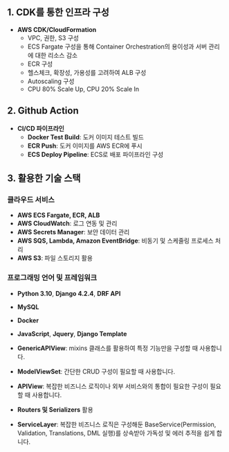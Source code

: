 ## 1. CDK를 통한 인프라 구성
- **AWS CDK/CloudFormation**
  - VPC, 권한, S3 구성
  - ECS Fargate 구성을 통해 Container Orchestration의 용이성과 서버 관리에 대한 리소스 감소
  - ECR 구성
  - 헬스체크, 확장성, 가용성를 고려하여 ALB 구성
  - Autoscaling 구성
  - CPU 80% Scale Up, CPU 20% Scale In

## 2. Github Action
- **CI/CD 파이프라인**
  - **Docker Test Build**: 도커 이미지 테스트 빌드
  - **ECR Push**: 도커 이미지를 AWS ECR에 푸시
  - **ECS Deploy Pipeline**: ECS로 배포 파이프라인 구성

## 3. 활용한 기술 스택
### 클라우드 서비스
- **AWS ECS Fargate, ECR, ALB**
- **AWS CloudWatch**: 로그 연동 및 관리
- **AWS Secrets Manager**: 보안 데이터 관리
- **AWS SQS, Lambda, Amazon EventBridge**: 비동기 및 스케줄링 프로세스 처리
- **AWS S3**: 파일 스토리지 활용

### 프로그래밍 언어 및 프레임워크
- **Python 3.10**, **Django 4.2.4**, **DRF API**
- **MySQL**
- **Docker**
- **JavaScript**, **Jquery**, **Django Template**

- **GenericAPIView**: mixins 클래스를 활용하여 특정 기능만을 구성할 때 사용합니다.
- **ModelViewSet**: 간단한 CRUD 구성이 필요할 때 사용합니다.
- **APIView**: 복잡한 비즈니스 로직이나 외부 서비스와의 통합이 필요한 구성이 필요할 때 사용합니다.
- **Routers 및 Serializers** 활용
- **ServiceLayer**: 복잡한 비즈니스 로직은 구성해둔 BaseService(Permission, Validation, Translations, DML 실행)를 상속받아 가독성 및 에러 추적을 쉽게 합니다.

